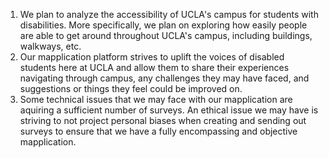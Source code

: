 1. We plan to analyze the accessibility of UCLA's campus for students with disabilities. More specifically, we plan on exploring how easily people are able to get around throughout UCLA's campus, including buildings, walkways, etc.
2. Our mapplication platform strives to uplift the voices of disabled students here at UCLA and allow them to share their experiences navigating through campus, any challenges they may have faced, and suggestions or things they feel could be improved on.
3. Some technical issues that we may face with our mapplication are aquiring a sufficient number of surveys. An ethical issue we may have is striving to not project personal biases when creating and sending out surveys to ensure that we have a fully encompassing and objective mapplication. 

